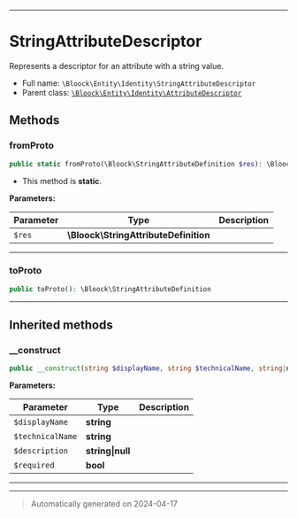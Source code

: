 ***

# StringAttributeDescriptor

Represents a descriptor for an attribute with a string value.



* Full name: `\Bloock\Entity\Identity\StringAttributeDescriptor`
* Parent class: [`\Bloock\Entity\Identity\AttributeDescriptor`](./AttributeDescriptor.md)




## Methods


### fromProto



```php
public static fromProto(\Bloock\StringAttributeDefinition $res): \Bloock\Entity\Identity\StringAttributeDescriptor
```



* This method is **static**.




**Parameters:**

| Parameter | Type | Description |
|-----------|------|-------------|
| `$res` | **\Bloock\StringAttributeDefinition** |  |





***

### toProto



```php
public toProto(): \Bloock\StringAttributeDefinition
```












***


## Inherited methods


### __construct



```php
public __construct(string $displayName, string $technicalName, string|null $description, bool $required): mixed
```








**Parameters:**

| Parameter | Type | Description |
|-----------|------|-------------|
| `$displayName` | **string** |  |
| `$technicalName` | **string** |  |
| `$description` | **string&#124;null** |  |
| `$required` | **bool** |  |





***


***
> Automatically generated on 2024-04-17
